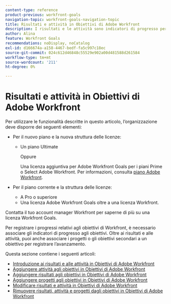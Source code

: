 ```yaml
---
content-type: reference
product-previous: workfront-goals
navigation-topic: workfront-goals-navigation-topic
title: Risultati e attività in Obiettivi di Adobe Workfront
description: I risultati e le attività sono indicatori di progresso per un obiettivo in Obiettivi di Adobe Workfront. Ulteriori informazioni sui risultati e sulle attività sono disponibili nei seguenti articoli.
author: Alina
feature: Workfront Goals
recommendations: noDisplay, noCatalog
exl-id: d166674a-a158-4467-bedf-fa5c997c18ec
source-git-commit: 024c612d46848c55529e902a00d481588d261584
workflow-type: tm+mt
source-wordcount: '211'
ht-degree: 0%

---
```



# Risultati e attività in Obiettivi di Adobe Workfront

Per utilizzare le funzionalità descritte in questo articolo, l’organizzazione deve disporre dei seguenti elementi:

* Per il nuovo piano e la nuova struttura delle licenze:

   * Un piano Ultimate

     Oppure

     Una licenza aggiuntiva per Adobe Workfront Goals per i piani Prime o Select Adobe Workfront. Per informazioni, consulta [piano Adobe Workfront](https://www.workfront.com/plans).

* Per il piano corrente e la struttura delle licenze:

   * A Pro o superiore
   * Una licenza Adobe Workfront Goals oltre a una licenza Workfront.

Contatta il tuo account manager Workfront per saperne di più su una licenza Workfront Goals.

Per registrare i progressi relativi agli obiettivi di Workfront, è necessario associare gli indicatori di progresso agli obiettivi. Oltre ai risultati e alle attività, puoi anche associare i progetti o gli obiettivi secondari a un obiettivo per registrare l’avanzamento.

Questa sezione contiene i seguenti articoli:

* [Introduzione ai risultati e alle attività in Obiettivi di Adobe Workfront](../../workfront-goals/results-and-activities/get-started-with-results-and-activities.md)
* [Aggiungere attività agli obiettivi in Obiettivi di Adobe Workfront](../../workfront-goals/results-and-activities/add-activities-to-goals.md)
* [Aggiungere risultati agli obiettivi in Obiettivi di Adobe Workfront](../../workfront-goals/results-and-activities/add-results-to-goals.md)
* [Aggiungere progetti agli obiettivi in Obiettivi di Adobe Workfront](../../workfront-goals/results-and-activities/connect-projects-to-goals-overview.md)
* [Modificare risultati e attività in Obiettivi di Adobe Workfront](../../workfront-goals/results-and-activities/edit-results-and-activities.md)
* [Rimuovere risultati, attività e progetti dagli obiettivi in Obiettivi di Adobe Workfront](../../workfront-goals/results-and-activities/remove-results-activities-from-goals.md)

